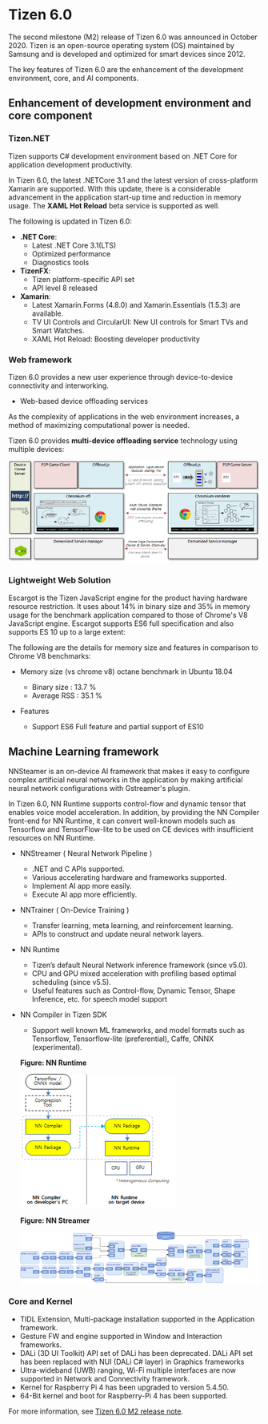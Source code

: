 # Tizen 6.0

The second milestone (M2) release of Tizen 6.0 was announced in October 2020.
Tizen is an open-source operating system (OS) maintained by Samsung and is developed and optimized for smart devices since 2012.

The key features of Tizen 6.0 are the enhancement of the development environment, core, and AI components.

## Enhancement of development environment and core component

### Tizen.NET

Tizen supports C# development environment based on .NET Core for application development productivity.

In Tizen 6.0, the latest .NETCore 3.1 and the latest version of cross-platform Xamarin are supported. With this update, there is a considerable advancement in the application start-up time and reduction in memory usage. The **XAML Hot Reload** beta service is supported as well.

The following is updated in Tizen 6.0:

- **.NET Core**:
     - Latest .NET Core 3.1(LTS)
     - Optimized performance
     - Diagnostics tools
- **TizenFX**:
    - Tizen platform-specific API set
    - API level 8 released
- **Xamarin**:
    -  Latest Xamarin.Forms (4.8.0)  and Xamarin.Essentials (1.5.3) are available.
    - TV UI Controls and CircularUI: New UI controls for Smart TVs and Smart Watches.
    - XAML Hot Reload: Boosting developer productivity

### Web framework

Tizen 6.0 provides a new user experience through device-to-device connectivity and interworking.

- Web-based device offloading services

As the complexity of applications in the web environment increases, a method of maximizing computational power is needed.

Tizen 6.0 provides **multi-device offloading service** technology using multiple devices:

![img](media/6.0_1_web.png)

### Lightweight Web Solution

Escargot is the Tizen JavaScript engine for the product having hardware resource restriction. It uses about 14% in binary size and 35% in memory usage for the benchmark application compared to those of Chrome's V8 JavaScript engine. Escargot supports ES6 full specification and also supports ES 10 up to a large extent:

 The following are the details for memory size and features in comparison to Chrome V8 benchmarks:

  - Memory size  (vs chrome v8) octane benchmark in Ubuntu 18.04
    - Binary size : 13.7 %
    - Average RSS : 35.1 %

  - Features
    - Support ES6 Full feature and partial support of ES10

## Machine Learning framework

NNSteamer is an on-device AI framework that makes it easy to configure complex artificial neural networks in the application by making artificial neural network configurations with Gstreamer's plugin. 	 

In Tizen 6.0, NN Runtime supports control-flow and dynamic tensor that enables voice model acceleration. In addition, by providing the NN Compiler front-end for NN Runtime, it can convert well-known models such as Tensorflow and TensorFlow-lite to be used on CE devices with insufficient resources on NN Runtime.	 

- NNStreamer ( Neural Network Pipeline ) 	 
  - .NET and C APIs supported. 	 
  - Various accelerating hardware and frameworks supported. 	 	 
  - Implement AI app more easily. 	 
  - Execute AI app more efficiently. 	 

- NNTrainer ( On-Device Training )
  - Transfer learning, meta learning, and reinforcement learning. 	 
  - APIs to construct and update neural network layers.

- NN Runtime 	 
  - Tizen’s default Neural Network inference framework (since v5.0).
  - CPU and GPU mixed acceleration with profiling based optimal scheduling (since v5.5).
  - Useful features such as Control-flow, Dynamic Tensor, Shape Inference, etc. for speech model support

- NN Compiler in Tizen SDK 	 
  - Support well known ML frameworks, and model formats such as Tensorflow, Tensorflow-lite (preferential), Caffe, ONNX (experimental). 	 

   **Figure: NN Runtime**

   ![NN Runtime](./media/6.0_1_NNRuntime.png)

   **Figure: NN Streamer**

   ![NN Streamer](./media/6.0_1_NNStreamer.png)

### Core and Kernel
- TIDL Extension, Multi-package installation supported in the Application framework.
- Gesture FW and engine supported in Window and Interaction frameworks.
- DALi (3D UI Toolkit) API set of DALi has been deprecated. DALi API set has been replaced with NUI (DALi C# layer) in Graphics frameworks
- Ultra-wideband (UWB) ranging, Wi-Fi multiple interfaces are now supported in Network and Connectivity framework.
- Kernel for Raspberry Pi 4 has been upgraded to version 5.4.50.
- 64-Bit kernel and boot for Raspberry-Pi 4 has been supported.


For more information, see [Tizen 6.0 M2 release note](../../release-notes/tizen-6-0-m2.md).
